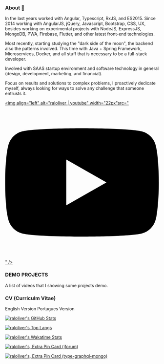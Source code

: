 ### About 👋

<!--
**raloliver/raloliver** is a ✨ _special_ ✨ repository because its `README.md` (this file) appears on your GitHub profile.

Here are some ideas to get you started:

- 🔭 I’m currently working on ...
- 🌱 I’m currently learning ...
- 👯 I’m looking to collaborate on ...
- 🤔 I’m looking for help with ...
- 💬 Ask me about ...
- 📫 How to reach me: ...
- 😄 Pronouns: ...
- ⚡ Fun fact: ...
-->

In the last years worked with Angular, Typescript, RxJS, and ES2015. Since 2014 working with AngularJS, jQuery, Javascript, Bootstrap, CSS, UX, besides working on experimental projects with NodeJS, ExpressJS, MongoDB, PWA, Firebase, Flutter, and other latest front-end technologies.

Most recently, starting studying the "dark side of the moon", the backend also the patterns involved. This time with Java + Spring Framework, Microservices, Docker, and all stuff that is necessary to be a full-stack developer.

Involved with SAAS startup environment and software technology in general (design, development, marketing, and financial).

Focus on results and solutions to complex problems, I proactively dedicate myself, always looking for ways to solve any challenge that someone entrusts it.

[<img align="left" alt="raloliver | youtube" width="22px"src="<svg role="img" viewBox="0 0 24 24" xmlns="http://www.w3.org/2000/svg"><title>YouTube</title><path d="M23.498 6.186a3.016 3.016 0 0 0-2.122-2.136C19.505 3.545 12 3.545 12 3.545s-7.505 0-9.377.505A3.017 3.017 0 0 0 .502 6.186C0 8.07 0 12 0 12s0 3.93.502 5.814a3.016 3.016 0 0 0 2.122 2.136c1.871.505 9.376.505 9.376.505s7.505 0 9.377-.505a3.015 3.015 0 0 0 2.122-2.136C24 15.93 24 12 24 12s0-3.93-.502-5.814zM9.545 15.568V8.432L15.818 12l-6.273 3.568z"/></svg>" />][youtube]

### DEMO PROJECTS
[youtube]: https://www.youtube.com/playlist?list=PLZFKGHdrecCM8SMrVfk2I-PqQOj3ud-Bz
A list of videos that I showing some projects demo.

### CV (Curriculm Vitae)
English Version
Portugues Version


[![raloliver's GitHub Stats](https://github-readme-stats.vercel.app/api?username=raloliver&show_icons=true&theme=solarized-dark)](https://profile-summary-for-github.com/user/raloliver)

[![raloliver's Top Langs](https://github-readme-stats.vercel.app/api/top-langs/?username=raloliver&langs_count=10&hide=php,dart,visual%20basic,makefile,c%23,tsql,shell,apacheconf,Objective-C,D,Ruby,Swift,Kotlin,ASP&theme=solarized-dark&card_width=500)](http://ionicabizau.github.io/github-profile-languages/?user=%2540raloliver)

[![raloliver's Wakatime Stats](https://github-readme-stats.vercel.app/api/wakatime?username=@raloliver&theme=solarized-dark&layout=compact)](https://wakatime.com/@raloliver)

[![raloliver's, Extra Pin Card (jforum)](https://github-readme-stats.vercel.app/api/pin/?username=raloliver&repo=jforum&theme=solarized-dark)](https://github.com/raloliver/jforum/)

[![raloliver's, Extra Pin Card (type-graphql-mongo)](https://github-readme-stats.vercel.app/api/pin/?username=raloliver&repo=type-graphql-mongo&theme=solarized-dark)](https://github.com/raloliver/type-graphql-mongo/)

